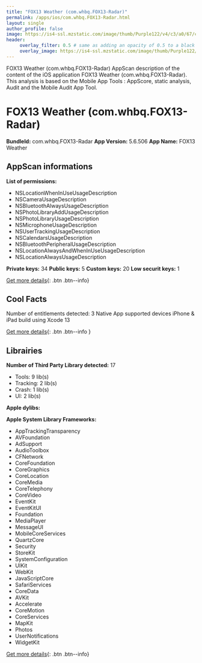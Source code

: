 ```yaml
---
title: "FOX13 Weather (com.whbq.FOX13-Radar)"
permalink: /apps/ios/com.whbq.FOX13-Radar.html
layout: single
author_profile: false
image: https://is4-ssl.mzstatic.com/image/thumb/Purple122/v4/c3/a0/67/c3a0673f-e4d4-5975-26e6-8821771bcba6/AppIcon-1x_U007emarketing-0-4-0-85-220.jpeg/512x512bb.jpg
header: 
     overlay_filter: 0.5 # same as adding an opacity of 0.5 to a black background
     overlay_image: https://is4-ssl.mzstatic.com/image/thumb/Purple122/v4/c3/a0/67/c3a0673f-e4d4-5975-26e6-8821771bcba6/AppIcon-1x_U007emarketing-0-4-0-85-220.jpeg/512x512bb.jpg
---
```

FOX13 Weather (com.whbq.FOX13-Radar) AppScan description of the content of the iOS application FOX13 Weather (com.whbq.FOX13-Radar). This analysis is based on the Mobile App Tools : AppScore, static analysis, Audit and the Mobile Audit App Tool.

# FOX13 Weather (com.whbq.FOX13-Radar)

**BundleId:** com.whbq.FOX13-Radar
**App Version:** 5.6.506
**App Name:** FOX13 Weather


## AppScan informations 

**List of permissions:** 
- NSLocationWhenInUseUsageDescription
- NSCameraUsageDescription
- NSBluetoothAlwaysUsageDescription
- NSPhotoLibraryAddUsageDescription
- NSPhotoLibraryUsageDescription
- NSMicrophoneUsageDescription
- NSUserTrackingUsageDescription
- NSCalendarsUsageDescription
- NSBluetoothPeripheralUsageDescription
- NSLocationAlwaysAndWhenInUseUsageDescription
- NSLocationAlwaysUsageDescription
  
  
**Private keys:** 34
**Public keys:** 5
**Custom keys:** 20
**Low securit keys:** 1
  
[Get more details](/pricing.html){: .btn .btn--info}

## Cool Facts

Number of entitlements detected: 3
Native App
supported devices iPhone & iPad
build using Xcode 13
  
[Get more details](/pricing.html){: .btn .btn--info }

## Librairies 
**Number of Third Party Library detected:** 17
- Tools: 9 lib(s)
- Tracking: 2 lib(s)
- Crash: 1 lib(s)
- UI: 2 lib(s)


**Apple dylibs:**


**Apple System Library Frameworks:**
- AppTrackingTransparency
- AVFoundation
- AdSupport
- AudioToolbox
- CFNetwork
- CoreFoundation
- CoreGraphics
- CoreLocation
- CoreMedia
- CoreTelephony
- CoreVideo
- EventKit
- EventKitUI
- Foundation
- MediaPlayer
- MessageUI
- MobileCoreServices
- QuartzCore
- Security
- StoreKit
- SystemConfiguration
- UIKit
- WebKit
- JavaScriptCore
- SafariServices
- CoreData
- AVKit
- Accelerate
- CoreMotion
- CoreServices
- MapKit
- Photos
- UserNotifications
- WidgetKit


  
[Get more details](/pricing.html){: .btn .btn--info}

